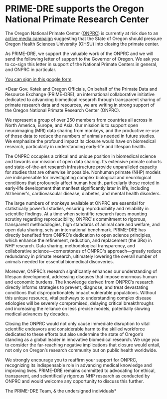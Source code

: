 # PRIME-DRE supports the Oregon National Primate Research Center

The Oregon National Primate Center ([ONPRC](https://www.ohsu.edu/onprc)) is currently at risk due to an [active media campaign](https://www.pcrm.org/onprc) suggesting that 
the State of Oregon should pressure Oregon Health Sciences University (OHSU) into closing the primate center. 
     
As PRIME-DRE, we support the valuable work of the ONPRC and we will send the following letter of support to the Governor of Oregon. 
We ask you to co-sign this letter in support of the National Primate Centers in general, and ONPRC in particular.

[You can sign in this google form](https://forms.gle/JLDvkDJ4VwfekeQB8).    
     
*Dear Gov. Kotek and Oregon Officials,
On behalf of the Primate Data and Resource Exchange (PRIME-DRE), an international collaborative initiative dedicated to advancing biomedical research through transparent sharing 
of primate research data and resources, we are writing in strong support of the Oregon National Primate Research Center (ONPRC). 
     
We represent a group of over 250 members from countries all across in North America, Europe, and Asia. Our mission is to support open neuroimaging (MRI) data sharing from monkeys, 
and the productive re-use of those data to reduce the numbers of animals needed in future studies. We emphasize the profound impact its closure would have on biomedical research, 
particularly in understanding early-life and lifespan health. 
     
The ONPRC occupies a critical and unique position in biomedical science and towards our mission of open data sharing. Its extensive primate cohorts and state-of-the-art research 
infrastructure provide unparalleled capacity for studies that are otherwise impossible. Nonhuman primate (NHP) models are indispensable for investigating complex biological and 
neurological conditions that profoundly affect human health, particularly those rooted in early-life development that manifest significantly later in life, including Alzheimer's, 
cardiovascular disease, diabetes, and mental health disorders.
      
The large numbers of monkeys available at ONPRC are essential for statistically powerful studies, ensuring reproducibility and reliability in scientific findings. At a time when 
scientific research faces mounting scrutiny regarding reproducibility, ONPRC's commitment to rigorous, transparent methodologies, high standards of animal care and welfare, and 
open data sharing, sets an international benchmark. PRIME-DRE has directly benefited from ONPRC’s dedication to open science principles, which enhance the refinement, reduction, 
and replacement (the 3Rs) in NHP research. Data sharing, methodological transparency, and collaborative science—cornerstones of ONPRC's approach—greatly reduce redundancy in primate 
research, ultimately lowering the overall number of animals needed for essential biomedical discoveries.
     
Moreover, ONPRC’s research significantly enhances our understanding of lifespan development, addressing diseases that impose enormous human and economic burdens. The knowledge 
derived from ONPRC’s research directly informs strategies to prevent, diagnose, and treat devastating conditions that disproportionately impact vulnerable populations. Without this 
unique resource, vital pathways to understanding complex disease etiologies will be severely compromised, delaying critical breakthroughs and increasing the reliance on less precise 
models, potentially slowing medical advances by decades.
     
Closing the ONPRC would not only cause immediate disruption to vital scientific endeavors and considerable harm to the skilled workforce dedicated to these efforts but also undermine 
the state of Oregon’s standing as a global leader in innovative biomedical research. We urge you to consider the far-reaching negative implications that closure would entail, not only 
on Oregon’s research community but on public health worldwide.
     
We strongly encourage you to reaffirm your support for ONPRC, recognizing its indispensable role in advancing medical knowledge and improving lives. PRIME-DRE remains committed to 
advocating for ethical, transparent, and scientifically rigorous NHP research as conducted by ONPRC and would welcome any opportunity to discuss this further.
     
The PRIME-DRE Team,
& the undersigned individuals*
